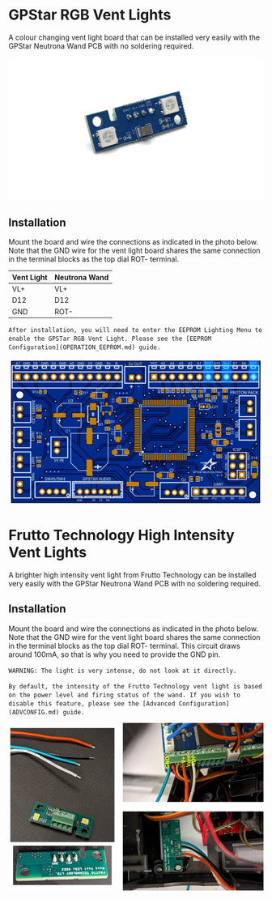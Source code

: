 # GPStar RGB Vent Lights

A colour changing vent light board that can be installed very easily with the GPStar Neutrona Wand PCB with no soldering required.

![](images/GPStar-RGB-Vent-Lights.jpg)

## Installation

Mount the board and wire the connections as indicated in the photo below. Note that the GND wire for the vent light board shares the same connection in the terminal blocks as the top dial ROT- terminal.

| Vent Light | Neutrona Wand |
|------------|---------------|
| VL+ | VL+  |
| D12 | D12  |
| GND | ROT- |


`After installation, you will need to enter the EEPROM Lighting Menu to enable the GPSTar RGB Vent Light. Please see the [EEPROM Configuration](OPERATION_EEPROM.md) guide.`

![](images/GPStar_RGB_Vent_Light_Hookup.jpg)

# Frutto Technology High Intensity Vent Lights

A brighter high intensity vent light from Frutto Technology can be installed very easily with the GPStar Neutrona Wand PCB with no soldering required.

## Installation

Mount the board and wire the connections as indicated in the photo below. Note that the GND wire for the vent light board shares the same connection in the terminal blocks as the top dial ROT- terminal. This circuit draws around 100mA, so that is why you need to provide the GND pin.

`WARNING: The light is very intense, do not look at it directly.`

`By default, the intensity of the Frutto Technology vent light is based on the power level and firing status of the wand. If you wish to disable this feature, please see the [Advanced Configuration](ADVCONFIG.md) guide.`

![](images/frutto-vent-light.png)
